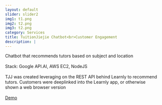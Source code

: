 ```yaml
---
layout: default
slider: slider2
img1: t1.png
img2: t2.png
img3: t2.png
category: Services
title: TuitionJiejie Chatbot<br>Customer Engagement
description: |
---
```

  Chatbot that recommends tutors based on subject and location<br><br> 
  Stack: Google API.AI, AWS EC2, NodeJS
  <br><br>
  TJJ was created leveraging on the REST API behind Learnly to recommend tutors. Customers were deeplinked into the Learnly app, or otherwise shown a web browser version 
  <br><br>
  <a href="https://www.facebook.com/tuitionjiejie/">Demo</a>
